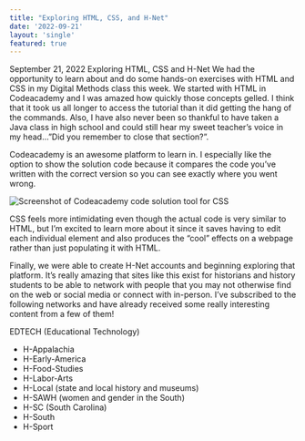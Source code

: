 ```yaml
---
title: "Exploring HTML, CSS, and H-Net"
date: '2022-09-21'
layout: 'single'
featured: true
---
```


September 21, 2022
Exploring HTML, CSS and H-Net
We had the opportunity to learn about and do some hands-on exercises with HTML and CSS in my Digital Methods class this week. We started with HTML in Codeacademy and I was amazed how quickly those concepts gelled. I think that it took us all longer to access the tutorial than it did getting the hang of the commands. Also, I have also never been so thankful to have taken a Java class in high school and could still hear my sweet teacher’s voice in my head…”Did you remember to close that section?”.

Codeacademy is an awesome platform to learn in. I especially like the option to show the solution code because it compares the code you’ve written with the correct version so you can see exactly where you went wrong.

![Screenshot of Codeacademy code solution tool for CSS](/images/Blog1.png)

CSS feels more intimidating even though the actual code is very similar to HTML, but I’m excited to learn more about it since it saves having to edit each individual element and also produces the “cool” effects on a webpage rather than just populating it with HTML.

Finally, we were able to create H-Net accounts and beginning exploring that platform. It’s really amazing that sites like this exist for historians and history students to be able to network with people that you may not otherwise find on the web or social media or connect with in-person. I’ve subscribed to the following networks and have already received some really interesting content from a few of them!

EDTECH (Educational Technology)
- H-Appalachia
- H-Early-America
- H-Food-Studies
- H-Labor-Arts
- H-Local (state and local history and museums)
- H-SAWH (women and gender in the South)
- H-SC (South Carolina)
- H-South
- H-Sport